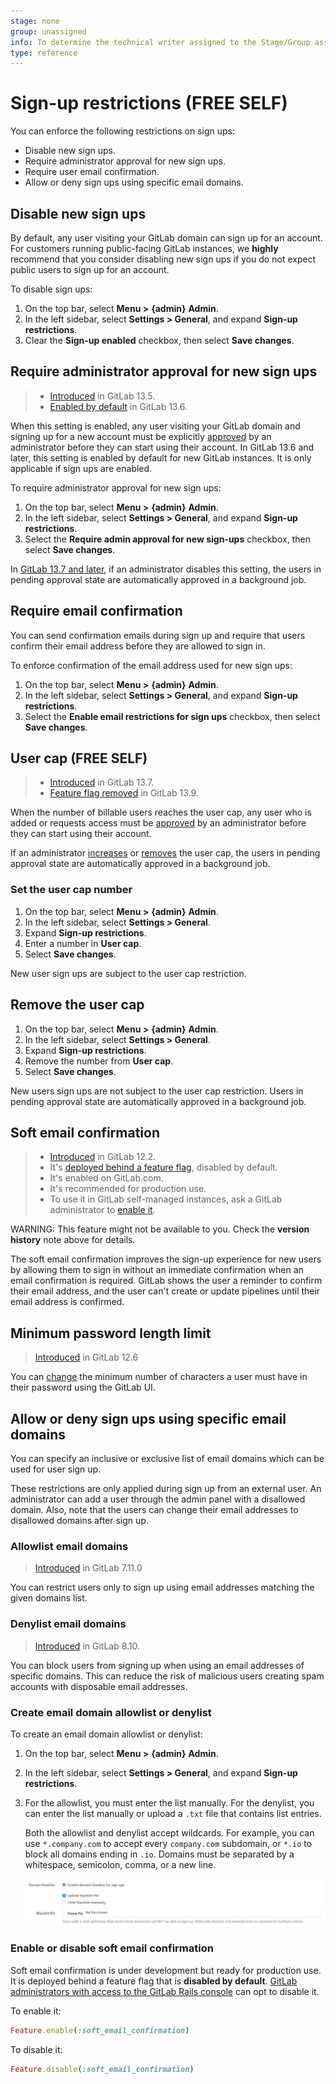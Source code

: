 ```yaml
---
stage: none
group: unassigned
info: To determine the technical writer assigned to the Stage/Group associated with this page, see https://about.gitlab.com/handbook/engineering/ux/technical-writing/#assignments
type: reference
---
```


# Sign-up restrictions **(FREE SELF)**

You can enforce the following restrictions on sign ups:

- Disable new sign ups.
- Require administrator approval for new sign ups.
- Require user email confirmation.
- Allow or deny sign ups using specific email domains.

## Disable new sign ups

By default, any user visiting your GitLab domain can sign up for an account. For customers running
public-facing GitLab instances, we **highly** recommend that you consider disabling new sign ups if
you do not expect public users to sign up for an account.

To disable sign ups:

1. On the top bar, select **Menu >** **{admin}** **Admin**.
1. In the left sidebar, select **Settings > General**, and expand **Sign-up restrictions**.
1. Clear the **Sign-up enabled** checkbox, then select **Save changes**.

## Require administrator approval for new sign ups

> - [Introduced](https://gitlab.com/groups/gitlab-org/-/epics/4491) in GitLab 13.5.
> - [Enabled by default](https://gitlab.com/gitlab-org/gitlab/-/issues/267568) in GitLab 13.6.

When this setting is enabled, any user visiting your GitLab domain and signing up for a new account
must be explicitly [approved](../moderate_users.md#approve-or-reject-a-user-sign-up) by an
administrator before they can start using their account. In GitLab 13.6 and later, this setting is
enabled by default for new GitLab instances. It is only applicable if sign ups are enabled.

To require administrator approval for new sign ups:

1. On the top bar, select **Menu >** **{admin}** **Admin**.
1. In the left sidebar, select **Settings > General**, and expand **Sign-up restrictions**.
1. Select the **Require admin approval for new sign-ups** checkbox, then select **Save changes**.

In [GitLab 13.7 and later](https://gitlab.com/gitlab-org/gitlab/-/issues/273258), if an administrator disables this setting, the users in pending approval state are
automatically approved in a background job.

## Require email confirmation

You can send confirmation emails during sign up and require that users confirm
their email address before they are allowed to sign in.

To enforce confirmation of the email address used for new sign ups:

1. On the top bar, select **Menu >** **{admin}** **Admin**.
1. In the left sidebar, select **Settings > General**, and expand **Sign-up restrictions**.
1. Select the **Enable email restrictions for sign ups** checkbox, then select **Save changes**.

## User cap **(FREE SELF)**

> - [Introduced](https://gitlab.com/groups/gitlab-org/-/epics/4315) in GitLab 13.7.
> - [Feature flag removed](https://gitlab.com/gitlab-org/gitlab/-/issues/292600) in GitLab 13.9.

When the number of billable users reaches the user cap, any user who is added or requests access must be
[approved](../moderate_users.md#approve-or-reject-a-user-sign-up) by an administrator before they can start using
their account.

If an administrator [increases](#set-the-user-cap-number) or [removes](#remove-the-user-cap) the
user cap, the users in pending approval state are automatically approved in a background job.

### Set the user cap number

1. On the top bar, select **Menu >** **{admin}** **Admin**.
1. In the left sidebar, select **Settings > General**.
1. Expand **Sign-up restrictions**.
1. Enter a number in **User cap**.
1. Select **Save changes**.

New user sign ups are subject to the user cap restriction.

## Remove the user cap

1. On the top bar, select **Menu >** **{admin}** **Admin**.
1. In the left sidebar, select **Settings > General**.
1. Expand **Sign-up restrictions**.
1. Remove the number from **User cap**.
1. Select **Save changes**.

New users sign ups are not subject to the user cap restriction. Users in pending approval state are
automatically approved in a background job.

## Soft email confirmation

> - [Introduced](https://gitlab.com/gitlab-org/gitlab-foss/-/issues/47003) in GitLab 12.2.
> - It's [deployed behind a feature flag](../../../user/feature_flags.md), disabled by default.
> - It's enabled on GitLab.com.
> - It's recommended for production use.
> - To use it in GitLab self-managed instances, ask a GitLab administrator to [enable it](#enable-or-disable-soft-email-confirmation).

WARNING:
This feature might not be available to you. Check the **version history** note above for details.

The soft email confirmation improves the sign-up experience for new users by allowing
them to sign in without an immediate confirmation when an email confirmation is required.
GitLab shows the user a reminder to confirm their email address, and the user can't
create or update pipelines until their email address is confirmed.

## Minimum password length limit

> [Introduced](https://gitlab.com/gitlab-org/gitlab/-/merge_requests/20661) in GitLab 12.6

You can [change](../../../security/password_length_limits.md#modify-minimum-password-length-using-gitlab-ui)
the minimum number of characters a user must have in their password using the GitLab UI.

## Allow or deny sign ups using specific email domains

You can specify an inclusive or exclusive list of email domains which can be used for user sign up.

These restrictions are only applied during sign up from an external user. An administrator can add a
user through the admin panel with a disallowed domain. Also, note that the users can change their
email addresses to disallowed domains after sign up.

### Allowlist email domains

> [Introduced](https://gitlab.com/gitlab-org/gitlab-foss/-/merge_requests/598) in GitLab 7.11.0

You can restrict users only to sign up using email addresses matching the given
domains list.

### Denylist email domains

> [Introduced](https://gitlab.com/gitlab-org/gitlab-foss/-/merge_requests/5259) in GitLab 8.10.

You can block users from signing up when using an email addresses of specific domains. This can
reduce the risk of malicious users creating spam accounts with disposable email addresses.

### Create email domain allowlist or denylist

To create an email domain allowlist or denylist:

1. On the top bar, select **Menu >** **{admin}** **Admin**.
1. In the left sidebar, select **Settings > General**, and expand **Sign-up restrictions**.
1. For the allowlist, you must enter the list manually. For the denylist, you can enter the list
   manually or upload a `.txt` file that contains list entries.

   Both the allowlist and denylist accept wildcards. For example, you can use
`*.company.com` to accept every `company.com` subdomain, or `*.io` to block all
domains ending in `.io`. Domains must be separated by a whitespace,
semicolon, comma, or a new line.

   ![Domain Denylist](img/domain_denylist.png)

### Enable or disable soft email confirmation

Soft email confirmation is under development but ready for production use.
It is deployed behind a feature flag that is **disabled by default**.
[GitLab administrators with access to the GitLab Rails console](../../../administration/feature_flags.md)
can opt to disable it.

To enable it:

```ruby
Feature.enable(:soft_email_confirmation)
```

To disable it:

```ruby
Feature.disable(:soft_email_confirmation)
```

<!-- ## Troubleshooting

Include any troubleshooting steps that you can foresee. If you know beforehand what issues
one might have when setting this up, or when something is changed, or on upgrading, it's
important to describe those, too. Think of things that may go wrong and include them here.
This is important to minimize requests for support, and to avoid doc comments with
questions that you know someone might ask.

Each scenario can be a third-level heading, e.g. `### Getting error message X`.
If you have none to add when creating a doc, leave this section in place
but commented out to help encourage others to add to it in the future. -->
